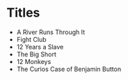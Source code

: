 # Titles
- A River Runs Through It
- Fight Club
- 12 Years a Slave
- The Big Short
- 12 Monkeys
- The Curios Case of Benjamin Button
